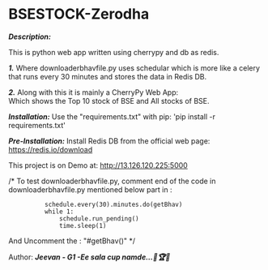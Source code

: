 # BSESTOCK-Zerodha
***Description:***

  This is python web app written using cherrypy and db as redis.

***1.*** Where downloaderbhavfile.py uses schedular which is more like a celery that runs every 30 minutes and stores the data in 
    Redis DB.
    
***2.*** Along with this it is mainly a CherryPy Web App:  
          Which shows the Top 10 stock of BSE and All stocks of BSE.

***Installation:*** 
    Use the "requirements.txt" with pip: 'pip install -r requirements.txt'

***Pre-Installation:*** 
    Install Redis DB from the official web page: https://redis.io/download

This project is on Demo at: http://13.126.120.225:5000

/* To test downloaderbhavfile.py, comment end of the code in downloaderbhavfile.py mentioned below part in :
```       
          schedule.every(30).minutes.do(getBhav)
          while 1:
              schedule.run_pending()
              time.sleep(1)
```              
   And Uncomment the :
      "#getBhav()"
*/

Author:
***Jeevan - G1 -Ee sala cup namde...🎉🏆🎊***



